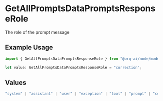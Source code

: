 # GetAllPromptsDataPromptsResponseRole

The role of the prompt message

## Example Usage

```typescript
import { GetAllPromptsDataPromptsResponseRole } from "@orq-ai/node/models/operations";

let value: GetAllPromptsDataPromptsResponseRole = "correction";
```

## Values

```typescript
"system" | "assistant" | "user" | "exception" | "tool" | "prompt" | "correction" | "expected_output"
```